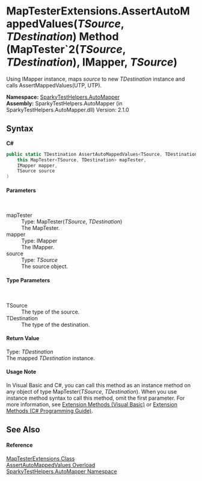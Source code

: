# MapTesterExtensions.AssertAutoMappedValues(*TSource*, *TDestination*) Method (MapTester`2(*TSource*, *TDestination*), IMapper, *TSource*)
 

Using IMapper instance, maps *source* to new *TDestination* instance and calls AssertMappedValues(UTP, UTP).

**Namespace:**&nbsp;<a href="N_SparkyTestHelpers_AutoMapper.md">SparkyTestHelpers.AutoMapper</a><br />**Assembly:**&nbsp;SparkyTestHelpers.AutoMapper (in SparkyTestHelpers.AutoMapper.dll) Version: 2.1.0

## Syntax

**C#**<br />
``` C#
public static TDestination AssertAutoMappedValues<TSource, TDestination>(
	this MapTester<TSource, TDestination> mapTester,
	IMapper mapper,
	TSource source
)

```


#### Parameters
&nbsp;<dl><dt>mapTester</dt><dd>Type: MapTester(*TSource*, *TDestination*)<br />The MapTester.</dd><dt>mapper</dt><dd>Type: IMapper<br />The IMapper.</dd><dt>source</dt><dd>Type: *TSource*<br />The source object.</dd></dl>

#### Type Parameters
&nbsp;<dl><dt>TSource</dt><dd>The type of the source.</dd><dt>TDestination</dt><dd>The type of the destination.</dd></dl>

#### Return Value
Type: *TDestination*<br />The mapped *TDestination* instance.

#### Usage Note
In Visual Basic and C#, you can call this method as an instance method on any object of type MapTester(*TSource*, *TDestination*). When you use instance method syntax to call this method, omit the first parameter. For more information, see <a href="http://msdn.microsoft.com/en-us/library/bb384936.aspx">Extension Methods (Visual Basic)</a> or <a href="http://msdn.microsoft.com/en-us/library/bb383977.aspx">Extension Methods (C# Programming Guide)</a>.

## See Also


#### Reference
<a href="T_SparkyTestHelpers_AutoMapper_MapTesterExtensions.md">MapTesterExtensions Class</a><br /><a href="Overload_SparkyTestHelpers_AutoMapper_MapTesterExtensions_AssertAutoMappedValues.md">AssertAutoMappedValues Overload</a><br /><a href="N_SparkyTestHelpers_AutoMapper.md">SparkyTestHelpers.AutoMapper Namespace</a><br />